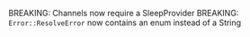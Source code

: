 BREAKING: Channels now require a SleepProvider
BREAKING: `Error::ResolveError` now contains an enum instead of a String
